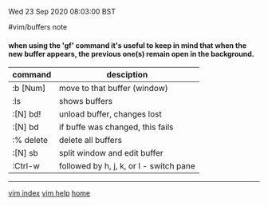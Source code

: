 Wed 23 Sep 2020 08:03:00 BST

#vim/buffers
note

#### when using the 'gf' command it's useful to keep in mind that when the new buffer appears, the previous one(s) remain open in the background.

| command    | desciption                  |
| ---------- | --------------------------- |
| :b [Num]   | move to that buffer (window) |
| :ls        | shows buffers                |
| :[N] bd!   | unload buffer, changes lost  |
| :[N] bd    | if buffe was changed, this fails |
| :% delete  | delete all buffers           |
| :[N] sb    | split window and edit buffer |
| :Ctrl-w    | followed by h, j, k, or l - switch pane |

___
[vim index](./vi-index.md)
[vim help](./vi-help.md)
[home](./vim-index.md)
